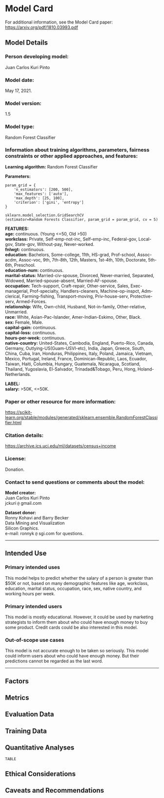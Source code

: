 # Model Card

For additional information, see the Model Card paper:<br/>
https://arxiv.org/pdf/1810.03993.pdf

## Model Details

### Person developing model:
Juan Carlos Kuri Pinto

### Model date:
May 17, 2021.

### Model version:
1.5

### Model type:
Random Forest Classifier

### Information about training algorithms, parameters, fairness constraints or other applied approaches, and features:

**Learning algorithm:** Random Forest Classifier

**Parameters:**

```
param_grid = {
    'n_estimators': [200, 500],
    'max_features': ['auto'],
    'max_depth': [25, 100],
    'criterion': ['gini', 'entropy']
}
```

```
sklearn.model_selection.GridSearchCV
(estimator=Random Forests Classifier, param_grid = param_grid, cv = 5)
```

**FEATURES:**<br/>
**age:** continuous. (Young <=50, Old >50)<br/>
**workclass:** Private, Self-emp-not-inc, Self-emp-inc, Federal-gov, Local-gov, State-gov, Without-pay, Never-worked.<br/>
**fnlwgt:** continuous.<br/>
**education:** Bachelors, Some-college, 11th, HS-grad, Prof-school, Assoc-acdm, Assoc-voc, 9th, 7th-8th, 12th, Masters, 1st-4th, 10th, Doctorate, 5th-6th, Preschool.<br/>
**education-num:** continuous.<br/>
**marital-status:** Married-civ-spouse, Divorced, Never-married, Separated, Widowed, Married-spouse-absent, Married-AF-spouse.<br/>
**occupation:** Tech-support, Craft-repair, Other-service, Sales, Exec-managerial, Prof-specialty, Handlers-cleaners, Machine-op-inspct, Adm-clerical, Farming-fishing, Transport-moving, Priv-house-serv, Protective-serv, Armed-Forces.<br/>
**relationship:** Wife, Own-child, Husband, Not-in-family, Other-relative, Unmarried.<br/>
**race:** White, Asian-Pac-Islander, Amer-Indian-Eskimo, Other, Black.<br/>
**sex:** Female, Male.<br/>
**capital-gain:** continuous.<br/>
**capital-loss:** continuous.<br/>
**hours-per-week:** continuous.<br/>
**native-country:** United-States, Cambodia, England, Puerto-Rico, Canada, Germany, Outlying-US(Guam-USVI-etc), India, Japan, Greece, South, China, Cuba, Iran, Honduras, Philippines, Italy, Poland, Jamaica, Vietnam, Mexico, Portugal, Ireland, France, Dominican-Republic, Laos, Ecuador, Taiwan, Haiti, Columbia, Hungary, Guatemala, Nicaragua, Scotland, Thailand, Yugoslavia, El-Salvador, Trinadad&Tobago, Peru, Hong, Holand-Netherlands.<br/>

**LABEL:**<br/>
**salary:** >50K, <=50K.

### Paper or other resource for more information:
https://scikit-learn.org/stable/modules/generated/sklearn.ensemble.RandomForestClassifier.html

### Citation details:
https://archive.ics.uci.edu/ml/datasets/census+income

### License:
Donation.

### Contact to send questions or comments about the model:

**Model creator:**<br/>
Juan Carlos Kuri Pinto<br/>
jckuri `@` gmail.com

**Dataset donor:**<br/>
Ronny Kohavi and Barry Becker<br/>
Data Mining and Visualization<br/>
Silicon Graphics.<br/>
e-mail: ronnyk `@` sgi.com for questions.

--------------------------------------------------------------------------------

## Intended Use

### Primary intended uses
This model helps to predict whether the salary of a person is greater than $50K
or not, based on many demographic features like age, workclass, education, 
marital status, occupation, race, sex, native country, and working hours per week.

### Primary intended users
This model is mostly educational. However, it could be used by marketing
strategists to inform them about who could have enough money to buy some product.
Credit cards could be also interested in this model.

### Out-of-scope use cases
This model is not accurate enough to be taken so seriously. This model could
inform users about who could have enough money. But their predictions cannot
be regarded as the last word.

--------------------------------------------------------------------------------

## Factors


## Metrics

## Evaluation Data

## Training Data

## Quantitative Analyses

```
TABLE
```

## Ethical Considerations

## Caveats and Recommendations
